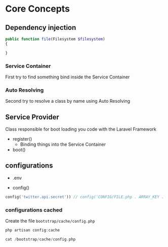 # Core Concepts

## Dependency injection

```php
public function file(Filesystem $filesystem) 
{

}
```
### Service Container
First try to find something bind inside the Service Container

### Auto Resolving
Second try to resolve a class by name using Auto Resolving

## Service Provider

Class responsible for boot loading you code with the Laravel Framework

+ register()
    - Binding things into the Service Container
+ boot()

## configurations

+ .env

+ config()

```php
config('twitter.api.secret')) // config('CONFIG/FILE.php . ARRAY_KEY . ARRAY_KEY'))
```

### configurations cached

Create the file `bootstrap/cache/config.php `

```php
php artisan config:cache 

cat /bootstrap/cache/config.php
```

